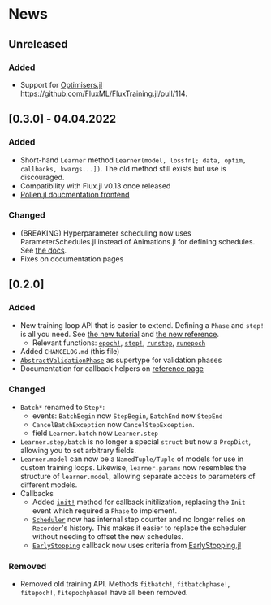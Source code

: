 
# News

## Unreleased

### Added

- Support for [Optimisers.jl](https://github.com/FluxML/Optimisers.jl) https://github.com/FluxML/FluxTraining.jl/pull/114.

## [0.3.0] - 04.04.2022

### Added

- Short-hand `Learner` method `Learner(model, lossfn[; data, optim, callbacks, kwargs...])`. The old method still exists but use is discouraged.
- Compatibility with Flux.jl v0.13 once released 
- [Pollen.jl doucmentation frontend](https://fluxml.ai/FluxTraining.jl/dev/i/?id=documents%2FREADME.md)

### Changed

- (BREAKING) Hyperparameter scheduling now uses ParameterSchedules.jl instead of Animations.jl for defining schedules. See [the docs](https://fluxml.ai/FluxTraining.jl/dev/documents/docs/tutorials/hyperparameters.md/).
- Fixes on documentation pages

## [0.2.0]

### Added

- New training loop API that is easier to extend. Defining a `Phase` and `step!` is all you need. See [the new tutorial](docs/tutorials/training.md) and [the new reference](docs/reference/training.md).
  - Relevant functions: [`epoch!`](#), [`step!`](#), [`runstep`](#), [`runepoch`](#)
- Added `CHANGELOG.md` (this file)
- [`AbstractValidationPhase`](#) as supertype for validation phases
- Documentation for callback helpers on [reference page](docs/callbacks/reference.md)

### Changed

- `Batch*` renamed to `Step*`:
  - events: `BatchBegin` now `StepBegin`, `BatchEnd` now `StepEnd`
  - `CancelBatchException` now `CancelStepException`.
  - field `Learner.batch` now `Learner.step`
- `Learner.step/batch` is no longer a special `struct` but now a `PropDict`, allowing you to set arbitrary fields. 
- `Learner.model` can now be a `NamedTuple/Tuple` of models for use in custom training loops. Likewise, `learner.params` now resembles the structure of `learner.model`, allowing separate access to parameters of different models.
- Callbacks
  - Added [`init!`](#) method for callback initilization, replacing the `Init` event which required a `Phase` to implement.
  - [`Scheduler`](#) now has internal step counter and no longer relies on `Recorder`'s history. This makes it easier to replace the scheduler without needing to offset the new schedules.
  - [`EarlyStopping`](#) callback now uses criteria from [EarlyStopping.jl](https://github.com/ablaom/EarlyStopping.jl)

### Removed

- Removed old training API. Methods `fitbatch!`, `fitbatchphase!`, `fitepoch!`, `fitepochphase!` have all been removed.
